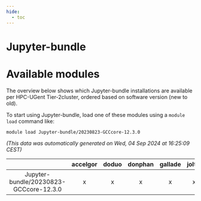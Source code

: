 ```yaml
---
hide:
  - toc
---
```


Jupyter-bundle
==============

# Available modules


The overview below shows which Jupyter-bundle installations are available per HPC-UGent Tier-2cluster, ordered based on software version (new to old).

To start using Jupyter-bundle, load one of these modules using a `module load` command like:

```shell
module load Jupyter-bundle/20230823-GCCcore-12.3.0
```

*(This data was automatically generated on Wed, 04 Sep 2024 at 16:25:09 CEST)*  

| |accelgor|doduo|donphan|gallade|joltik|shinx|skitty|
| :---: | :---: | :---: | :---: | :---: | :---: | :---: | :---: |
|Jupyter-bundle/20230823-GCCcore-12.3.0|x|x|x|x|x|x|x|
